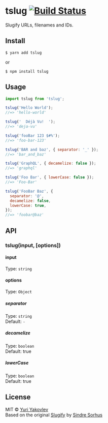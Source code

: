 # tslug [![Build Status](https://travis-ci.com/yakovlevyuri/tslug.svg?branch=master)](https://travis-ci.com/yakovlevyuri/tslug)

Slugify URLs, filenames and IDs.

## Install

```
$ yarn add tslug
```

or

```
$ npm install tslug
```

## Usage

```js
import tslug from 'tslug';

tslug('Hello World');
//=> 'hello-world'

tslug('  Déjà Vu!  ');
//=> 'deja-vu'

tslug('fooBar 123 $#%');
//=> 'foo-bar-123'

tslug('BAR and baz', { separator: '_' });
//=> 'bar_and_baz'

tslug('GraphQL', { decamelize: false });
//=> 'graphql'

tslug('Foo Bar', { lowerCase: false });
//=> 'Foo-Bar'

tslug('FooBar Baz', {
  separator: '@',
  decamelize: false,
  lowerCase: true,
});
//=> 'foobar@baz'
```

## API

### tslug(input, [options])

#### input

Type: `string`

#### options

Type: `Object`

##### separator

Type: `string`\
Default: `-`

##### decamelize

Type: `boolean`\
Default: true

##### lowerCase

Type: `boolean`\
Default: true

## License

MIT © [Yuri Yakovlev](https://mynameisyuri.com)\
Based on the original [Slugify](https://github.com/sindresorhus/slugify) by [Sindre Sorhus](https://sindresorhus.com)
